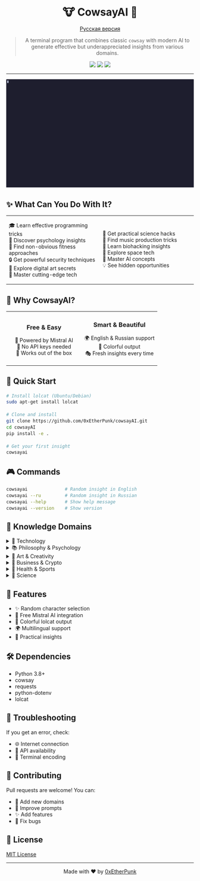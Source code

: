 <div align="center">

# 🐮 CowsayAI 🤖

[Русская версия](README.ru.md)

> A terminal program that combines classic `cowsay` with modern AI to generate effective but underappreciated insights from various domains.

<img src="https://img.shields.io/badge/python-3.8+-blue.svg">
<img src="https://img.shields.io/badge/license-MIT-green.svg">
<img src="https://img.shields.io/badge/API-Free-brightgreen.svg">

---

<img src="demo.gif" alt="Demo" width="800"/>

</div>

## ✨ What Can You Do With It?

<table>
<tr>
<td width="50%">

🎓 Learn effective programming tricks  
🧠 Discover psychology insights  
💪 Find non-obvious fitness approaches  
🔒 Get powerful security techniques  
🎨 Explore digital art secrets  
🚀 Master cutting-edge tech

</td>
<td width="50%">

🔬 Get practical science hacks  
🎵 Find music production tricks  
🧪 Learn biohacking insights  
🌌 Explore space tech  
🤖 Master AI concepts  
💡 See hidden opportunities

</td>
</tr>
</table>

## 🌟 Why CowsayAI?

<table>
<tr>
<td width="50%" align="center">

### Free & Easy
🤖 Powered by Mistral AI  
🎯 No API keys needed  
🌈 Works out of the box

</td>
<td width="50%" align="center">

### Smart & Beautiful
🌍 English & Russian support  
🎨 Colorful output  
🎭 Fresh insights every time

</td>
</tr>
</table>

## 🚀 Quick Start

```bash
# Install lolcat (Ubuntu/Debian)
sudo apt-get install lolcat

# Clone and install
git clone https://github.com/0xEtherPunk/cowsayAI.git
cd cowsayAI
pip install -e .

# Get your first insight
cowsayai
```

## 🎮 Commands

```bash
cowsayai              # Random insight in English
cowsayai --ru         # Random insight in Russian
cowsayai --help       # Show help message
cowsayai --version    # Show version
```

## 🧠 Knowledge Domains

<details>
<summary>🔧 Technology</summary>

- 💻 Programming
- 🤖 AI Technology
- 🔮 Quantum Computing
- 🦾 Robotics
- 🧬 Biotech
- 🚀 Space Tech
- 🔒 Cybersecurity
- 🌐 Web3
- 📱 IoT
- 🥽 AR/VR
</details>

<details>
<summary>📚 Philosophy & Psychology</summary>

- 🧠 Philosophy
- 💪 Stoicism
- 🎭 Psychology
- 🧪 Neuroscience
- 🧘 Meditation
- 💭 Consciousness
</details>

<details>
<summary>🎨 Art & Creativity</summary>

- 🎨 Modern Art
- 💻 Digital Art
- 🖼️ NFT Art
- 🎯 Generative Art
- 🎵 Music Production
- 🎹 Creative Coding
</details>

<details>
<summary>💼 Business & Crypto</summary>

- 💼 Business
- 💰 Crypto
- 🏦 DeFi
- 🚀 Startups
- 💡 Innovation
- 📊 Market Psychology
</details>

<details>
<summary>💪 Health & Sports</summary>

- 🏋️ Fitness
- 🥗 Nutrition
- 🧠 Mental Health
- ⚡ Biohacking
- 🏃 Sports Science
- 🧘 Recovery
</details>

<details>
<summary>🔬 Science</summary>

- ⚛️ Physics
- 🧬 Biology
- ⚗️ Chemistry
- 🔭 Astronomy
- 📐 Mathematics
</details>

## 💎 Features

- ✨ Random character selection
- 🤖 Free Mistral AI integration
- 🌈 Colorful lolcat output
- 🌍 Multilingual support
- 🎯 Practical insights

## 🛠️ Dependencies

- Python 3.8+
- cowsay
- requests
- python-dotenv
- lolcat

## 🔧 Troubleshooting

If you get an error, check:
- 🌐 Internet connection
- 🤖 API availability
- 📝 Terminal encoding

## 🤝 Contributing

Pull requests are welcome! You can:
- 🎯 Add new domains
- 🧠 Improve prompts
- ✨ Add features
- 🐛 Fix bugs

## 📄 License

[MIT License](LICENSE)

---

<div align="center">
Made with ❤️ by <a href="https://github.com/0xEtherPunk">0xEtherPunk</a>
</div>
